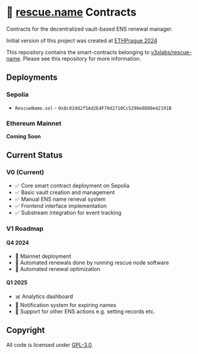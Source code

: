 # 🛟 [rescue.name](https://rescue.name) Contracts

Contracts for the decentralized vault-based ENS renewal manager.

Initial version of this project was created at [ETHPrague 2024](https://ethprague.com)

This repository contains the smart-contracts belonging to [v3xlabs/rescue-name](https://github.com/v3xlabs/rescue-name). Please see this repository for more information.

## Deployments

### Sepolia

- `RescueName.sol` - `0x8c82dd2f5Ad2E4F70d2710Cc5290e0D80e42191B`

### Ethereum Mainnet

**Coming Soon**

## Current Status

### V0 (Current)
- ✅ Core smart contract deployment on Sepolia
- ✅ Basic vault creation and management
- ✅ Manual ENS name reneval system
- ✅ Frontend interface implementation
- ✅ Substream integration for event tracking

### V1 Roadmap

#### Q4 2024
- 🔄 Mainnet deployment
- 🔐 Automated renewals done by running rescue node software
- 🤖 Automated renewal optimization

#### Q1 2025
-  📊 Analytics dashboard
- 🔔 Notification system for expiring names
- 💼 Support for other ENS actions e.g. setting records etc.

## Copyright

All code is licensed under [GPL-3.0](./LICENSE).
